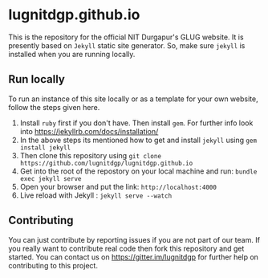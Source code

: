 # lugnitdgp.github.io

This is the repository for the official NIT Durgapur's GLUG website. It is
presently based on `Jekyll` static site generator. So, make sure `jekyll`
is installed when you are running locally.

## Run locally
To run an instance of this site locally or as a template for your own website,
follow the steps given here.

1. Install `ruby` first if you don't have. Then install `gem`. For further info
   look into https://jekyllrb.com/docs/installation/
2. In the above steps its mentioned how to get and install `jekyll` using
   `gem install jekyll`
3. Then clone this repository using
   `git clone https://github.com/lugnitdgp/lugnitdgp.github.io`
4. Get into the root of the repostory on your local machine and run:
   `bundle exec jekyll serve`
5. Open your browser and put the link: `http://localhost:4000`
6. Live reload with Jekyll : `jekyll serve --watch`
## Contributing
You can just contribute by reporting issues if you are not part of our team.
If you really want to contribute real code then fork this repository and get
started. You can contact us on https://gitter.im/lugnitdgp for further help
on contributing to this project.
